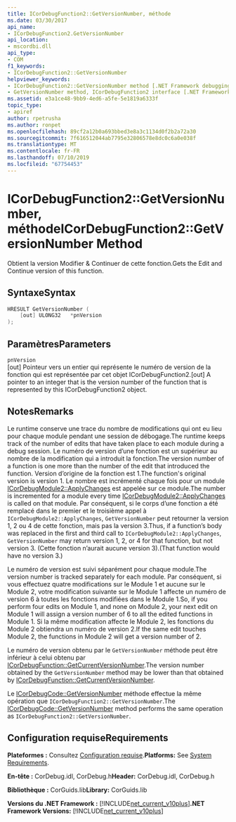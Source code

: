 ```yaml
---
title: ICorDebugFunction2::GetVersionNumber, méthode
ms.date: 03/30/2017
api_name:
- ICorDebugFunction2.GetVersionNumber
api_location:
- mscordbi.dll
api_type:
- COM
f1_keywords:
- ICorDebugFunction2::GetVersionNumber
helpviewer_keywords:
- ICorDebugFunction2::GetVersionNumber method [.NET Framework debugging]
- GetVersionNumber method, ICorDebugFunction2 interface [.NET Framework debugging]
ms.assetid: e3a1ce48-9bb9-4ed6-a5fe-5e1819a6333f
topic_type:
- apiref
author: rpetrusha
ms.author: ronpet
ms.openlocfilehash: 89cf2a12b0a693bbed3e8a3c1134d0f2b2a72a30
ms.sourcegitcommit: 7f616512044ab7795e32806578e8dc0c6a0e038f
ms.translationtype: MT
ms.contentlocale: fr-FR
ms.lasthandoff: 07/10/2019
ms.locfileid: "67754453"
---
```

# <a name="icordebugfunction2getversionnumber-method"></a><span data-ttu-id="9724b-102">ICorDebugFunction2::GetVersionNumber, méthode</span><span class="sxs-lookup"><span data-stu-id="9724b-102">ICorDebugFunction2::GetVersionNumber Method</span></span>
<span data-ttu-id="9724b-103">Obtient la version Modifier & Continuer de cette fonction.</span><span class="sxs-lookup"><span data-stu-id="9724b-103">Gets the Edit and Continue version of this function.</span></span>  
  
## <a name="syntax"></a><span data-ttu-id="9724b-104">Syntaxe</span><span class="sxs-lookup"><span data-stu-id="9724b-104">Syntax</span></span>  
  
```cpp  
HRESULT GetVersionNumber (  
    [out] ULONG32   *pnVersion  
);  
```  
  
## <a name="parameters"></a><span data-ttu-id="9724b-105">Paramètres</span><span class="sxs-lookup"><span data-stu-id="9724b-105">Parameters</span></span>  
 `pnVersion`  
 <span data-ttu-id="9724b-106">[out] Pointeur vers un entier qui représente le numéro de version de la fonction qui est représentée par cet objet ICorDebugFunction2.</span><span class="sxs-lookup"><span data-stu-id="9724b-106">[out] A pointer to an integer that is the version number of the function that is represented by this ICorDebugFunction2 object.</span></span>  
  
## <a name="remarks"></a><span data-ttu-id="9724b-107">Notes</span><span class="sxs-lookup"><span data-stu-id="9724b-107">Remarks</span></span>  
 <span data-ttu-id="9724b-108">Le runtime conserve une trace du nombre de modifications qui ont eu lieu pour chaque module pendant une session de débogage.</span><span class="sxs-lookup"><span data-stu-id="9724b-108">The runtime keeps track of the number of edits that have taken place to each module during a debug session.</span></span> <span data-ttu-id="9724b-109">Le numéro de version d’une fonction est un supérieur au nombre de la modification qui a introduit la fonction.</span><span class="sxs-lookup"><span data-stu-id="9724b-109">The version number of a function is one more than the number of the edit that introduced the function.</span></span> <span data-ttu-id="9724b-110">Version d’origine de la fonction est 1.</span><span class="sxs-lookup"><span data-stu-id="9724b-110">The function's original version is version 1.</span></span> <span data-ttu-id="9724b-111">Le nombre est incrémenté chaque fois pour un module [ICorDebugModule2::ApplyChanges](../../../../docs/framework/unmanaged-api/debugging/icordebugmodule2-applychanges-method.md) est appelée sur ce module.</span><span class="sxs-lookup"><span data-stu-id="9724b-111">The number is incremented for a module every time [ICorDebugModule2::ApplyChanges](../../../../docs/framework/unmanaged-api/debugging/icordebugmodule2-applychanges-method.md) is called on that module.</span></span> <span data-ttu-id="9724b-112">Par conséquent, si le corps d’une fonction a été remplacé dans le premier et le troisième appel à `ICorDebugModule2::ApplyChanges`, `GetVersionNumber` peut retourner la version 1, 2 ou 4 de cette fonction, mais pas la version 3.</span><span class="sxs-lookup"><span data-stu-id="9724b-112">Thus, if a function’s body was replaced in the first and third call to `ICorDebugModule2::ApplyChanges`, `GetVersionNumber` may return version 1, 2, or 4 for that function, but not version 3.</span></span> <span data-ttu-id="9724b-113">(Cette fonction n’aurait aucune version 3).</span><span class="sxs-lookup"><span data-stu-id="9724b-113">(That function would have no version 3.)</span></span>  
  
 <span data-ttu-id="9724b-114">Le numéro de version est suivi séparément pour chaque module.</span><span class="sxs-lookup"><span data-stu-id="9724b-114">The version number is tracked separately for each module.</span></span> <span data-ttu-id="9724b-115">Par conséquent, si vous effectuez quatre modifications sur le Module 1 et aucune sur le Module 2, votre modification suivante sur le Module 1 affecte un numéro de version 6 à toutes les fonctions modifiées dans le Module 1.</span><span class="sxs-lookup"><span data-stu-id="9724b-115">So, if you perform four edits on Module 1, and none on Module 2, your next edit on Module 1 will assign a version number of 6 to all the edited functions in Module 1.</span></span> <span data-ttu-id="9724b-116">Si la même modification affecte le Module 2, les fonctions du Module 2 obtiendra un numéro de version 2.</span><span class="sxs-lookup"><span data-stu-id="9724b-116">If the same edit touches Module 2, the functions in Module 2 will get a version number of 2.</span></span>  
  
 <span data-ttu-id="9724b-117">Le numéro de version obtenu par le `GetVersionNumber` méthode peut être inférieur à celui obtenu par [ICorDebugFunction::GetCurrentVersionNumber](../../../../docs/framework/unmanaged-api/debugging/icordebugfunction-getcurrentversionnumber-method.md).</span><span class="sxs-lookup"><span data-stu-id="9724b-117">The version number obtained by the `GetVersionNumber` method may be lower than that obtained by [ICorDebugFunction::GetCurrentVersionNumber](../../../../docs/framework/unmanaged-api/debugging/icordebugfunction-getcurrentversionnumber-method.md).</span></span>  
  
 <span data-ttu-id="9724b-118">Le [ICorDebugCode::GetVersionNumber](../../../../docs/framework/unmanaged-api/debugging/icordebugcode-getversionnumber-method.md) méthode effectue la même opération que `ICorDebugFunction2::GetVersionNumber`.</span><span class="sxs-lookup"><span data-stu-id="9724b-118">The [ICorDebugCode::GetVersionNumber](../../../../docs/framework/unmanaged-api/debugging/icordebugcode-getversionnumber-method.md) method performs the same operation as `ICorDebugFunction2::GetVersionNumber`.</span></span>  
  
## <a name="requirements"></a><span data-ttu-id="9724b-119">Configuration requise</span><span class="sxs-lookup"><span data-stu-id="9724b-119">Requirements</span></span>  
 <span data-ttu-id="9724b-120">**Plateformes :** Consultez [Configuration requise](../../../../docs/framework/get-started/system-requirements.md).</span><span class="sxs-lookup"><span data-stu-id="9724b-120">**Platforms:** See [System Requirements](../../../../docs/framework/get-started/system-requirements.md).</span></span>  
  
 <span data-ttu-id="9724b-121">**En-tête :** CorDebug.idl, CorDebug.h</span><span class="sxs-lookup"><span data-stu-id="9724b-121">**Header:** CorDebug.idl, CorDebug.h</span></span>  
  
 <span data-ttu-id="9724b-122">**Bibliothèque :** CorGuids.lib</span><span class="sxs-lookup"><span data-stu-id="9724b-122">**Library:** CorGuids.lib</span></span>  
  
 <span data-ttu-id="9724b-123">**Versions du .NET Framework :** [!INCLUDE[net_current_v10plus](../../../../includes/net-current-v10plus-md.md)]</span><span class="sxs-lookup"><span data-stu-id="9724b-123">**.NET Framework Versions:** [!INCLUDE[net_current_v10plus](../../../../includes/net-current-v10plus-md.md)]</span></span>
